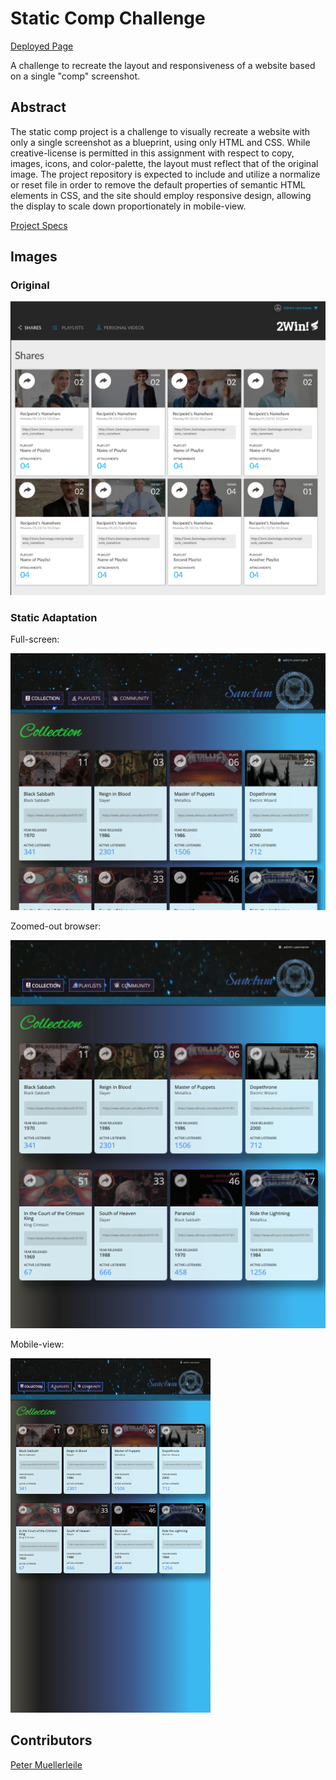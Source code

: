 # Static Comp Challenge

[Deployed Page](https://pcmueller.github.io/static-comp/)

A challenge to recreate the layout and responsiveness of a website based on a single "comp" screenshot.


## Abstract

The static comp project is a challenge to visually recreate a website with only a single screenshot as a blueprint, using only HTML and CSS. While creative-license is permitted in this assignment with respect to copy, images, icons, and color-palette, the layout must reflect that of the original image.  The project repository is expected to include and utilize a normalize or reset file in order to remove the default properties of semantic HTML elements in CSS, and the 
site should employ responsive design, allowing the display to scale down proportionately in mobile-view.

[Project Specs](https://frontend.turing.io/projects/module-1/m1-static-comp)

## Images

### Original

![original comp image](./assets/comp-screenshot.png)


### Static Adaptation

Full-screen:

![static comp large](./assets/static-comp-large.png)

Zoomed-out browser:

![static comp medium](./assets/static-comp-medium.png)

Mobile-view:

![static comp small](./assets/static-comp-small.png)


## Contributors

[Peter Muellerleile](https://github.com/pcmueller/)
